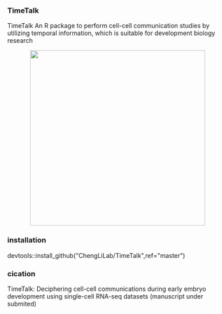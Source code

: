 ### TimeTalk 

TimeTalk An R package to perform cell-cell communication studies by utilizing temporal information, which is suitable for development biology research

<p align="center">
  <img width="400"  src="https://github.com/Landau1994/CellChat/blob/master/TimeTalk_workflow.png">
</p>

### installation

devtools::install_github("ChengLiLab/TimeTalk",ref="master")

### cication

TimeTalk: Deciphering cell-cell communications during early embryo development using single-cell RNA-seq datasets (manuscript under submited)
